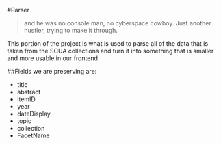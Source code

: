 #Parser
> and he was no console man, no cyberspace cowboy. Just another hustler, trying to make it through.

This portion of the project is what is used to parse all of the data that is taken from the SCUA collections and turn it into something that is smaller and more usable in our frontend

##Fields we are preserving are:
* title
* abstract
* itemID
* year
* dateDisplay
* topic
* collection
* FacetName